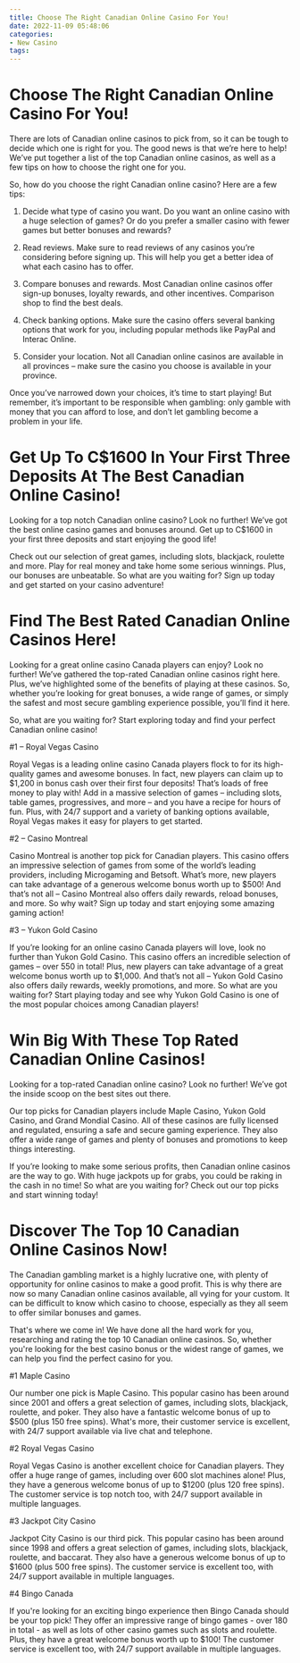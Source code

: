 ```yaml
---
title: Choose The Right Canadian Online Casino For You!
date: 2022-11-09 05:48:06
categories:
- New Casino
tags:
---
```



#  Choose The Right Canadian Online Casino For You!

There are lots of Canadian online casinos to pick from, so it can be tough to decide which one is right for you. The good news is that we’re here to help! We’ve put together a list of the top Canadian online casinos, as well as a few tips on how to choose the right one for you.

So, how do you choose the right Canadian online casino? Here are a few tips:

1. Decide what type of casino you want. Do you want an online casino with a huge selection of games? Or do you prefer a smaller casino with fewer games but better bonuses and rewards?

2. Read reviews. Make sure to read reviews of any casinos you’re considering before signing up. This will help you get a better idea of what each casino has to offer.

3. Compare bonuses and rewards. Most Canadian online casinos offer sign-up bonuses, loyalty rewards, and other incentives. Comparison shop to find the best deals.

4. Check banking options. Make sure the casino offers several banking options that work for you, including popular methods like PayPal and Interac Online.

5. Consider your location. Not all Canadian online casinos are available in all provinces – make sure the casino you choose is available in your province.

Once you’ve narrowed down your choices, it’s time to start playing! But remember, it’s important to be responsible when gambling: only gamble with money that you can afford to lose, and don’t let gambling become a problem in your life.

#  Get Up To C$1600 In Your First Three Deposits At The Best Canadian Online Casino!

Looking for a top notch Canadian online casino? Look no further! We’ve got the best online casino games and bonuses around. Get up to C$1600 in your first three deposits and start enjoying the good life!

Check out our selection of great games, including slots, blackjack, roulette and more. Play for real money and take home some serious winnings. Plus, our bonuses are unbeatable. So what are you waiting for? Sign up today and get started on your casino adventure!

#  Find The Best Rated Canadian Online Casinos Here!

Looking for a great online casino Canada players can enjoy? Look no further! We’ve gathered the top-rated Canadian online casinos right here. Plus, we’ve highlighted some of the benefits of playing at these casinos. So, whether you’re looking for great bonuses, a wide range of games, or simply the safest and most secure gambling experience possible, you’ll find it here.

So, what are you waiting for? Start exploring today and find your perfect Canadian online casino!

#1 – Royal Vegas Casino

Royal Vegas is a leading online casino Canada players flock to for its high-quality games and awesome bonuses. In fact, new players can claim up to $1,200 in bonus cash over their first four deposits! That’s loads of free money to play with! Add in a massive selection of games – including slots, table games, progressives, and more – and you have a recipe for hours of fun. Plus, with 24/7 support and a variety of banking options available, Royal Vegas makes it easy for players to get started.

#2 – Casino Montreal

Casino Montreal is another top pick for Canadian players. This casino offers an impressive selection of games from some of the world’s leading providers, including Microgaming and Betsoft. What’s more, new players can take advantage of a generous welcome bonus worth up to $500! And that’s not all – Casino Montreal also offers daily rewards, reload bonuses, and more. So why wait? Sign up today and start enjoying some amazing gaming action!

#3 – Yukon Gold Casino

If you’re looking for an online casino Canada players will love, look no further than Yukon Gold Casino. This casino offers an incredible selection of games – over 550 in total! Plus, new players can take advantage of a great welcome bonus worth up to $1,000. And that’s not all – Yukon Gold Casino also offers daily rewards, weekly promotions, and more. So what are you waiting for? Start playing today and see why Yukon Gold Casino is one of the most popular choices among Canadian players!

#  Win Big With These Top Rated Canadian Online Casinos!

Looking for a top-rated Canadian online casino? Look no further! We’ve got the inside scoop on the best sites out there.

Our top picks for Canadian players include Maple Casino, Yukon Gold Casino, and Grand Mondial Casino. All of these casinos are fully licensed and regulated, ensuring a safe and secure gaming experience. They also offer a wide range of games and plenty of bonuses and promotions to keep things interesting.

If you’re looking to make some serious profits, then Canadian online casinos are the way to go. With huge jackpots up for grabs, you could be raking in the cash in no time! So what are you waiting for? Check out our top picks and start winning today!

#  Discover The Top 10 Canadian Online Casinos Now!

The Canadian gambling market is a highly lucrative one, with plenty of opportunity for online casinos to make a good profit. This is why there are now so many Canadian online casinos available, all vying for your custom. It can be difficult to know which casino to choose, especially as they all seem to offer similar bonuses and games.

That's where we come in! We have done all the hard work for you, researching and rating the top 10 Canadian online casinos. So, whether you're looking for the best casino bonus or the widest range of games, we can help you find the perfect casino for you.

#1 Maple Casino

Our number one pick is Maple Casino. This popular casino has been around since 2001 and offers a great selection of games, including slots, blackjack, roulette, and poker. They also have a fantastic welcome bonus of up to $500 (plus 150 free spins). What's more, their customer service is excellent, with 24/7 support available via live chat and telephone.

#2 Royal Vegas Casino

Royal Vegas Casino is another excellent choice for Canadian players. They offer a huge range of games, including over 600 slot machines alone! Plus, they have a generous welcome bonus of up to $1200 (plus 120 free spins). The customer service is top notch too, with 24/7 support available in multiple languages.

#3 Jackpot City Casino

Jackpot City Casino is our third pick. This popular casino has been around since 1998 and offers a great selection of games, including slots, blackjack, roulette, and baccarat. They also have a generous welcome bonus of up to $1600 (plus 500 free spins). The customer service is excellent too, with 24/7 support available in multiple languages.

#4 Bingo Canada

If you're looking for an exciting bingo experience then Bingo Canada should be your top pick! They offer an impressive range of bingo games - over 180 in total - as well as lots of other casino games such as slots and roulette. Plus, they have a great welcome bonus worth up to $100! The customer service is excellent too, with 24/7 support available in multiple languages.
